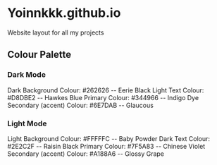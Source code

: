 # Yoinnkkk.github.io
Website layout for all my projects
## Colour Palette
### Dark Mode
Dark Background Colour: #262626 -- Eerie Black
Light Text Colour: #D8DBE2 -- Hawkes Blue
Primary Colour: #344966 -- Indigo Dye
Secondary (accent) Colour: #6E7DAB -- Glaucous
### Light Mode
Light Background Colour: #FFFFFC -- Baby Powder
Dark Text Colour: #2E2C2F -- Raisin Black
Primary Colour: #7F5A83 -- Chinese Violet
Secondary (accent) Colour: #A188A6 -- Glossy Grape
